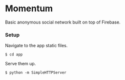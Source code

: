 # Momentum
Basic anonymous social network built on top of Firebase.

### Setup
Navigate to the app static files.
```
$ cd app
```
Serve them up.
```
$ python -m SimpleHTTPServer
```
